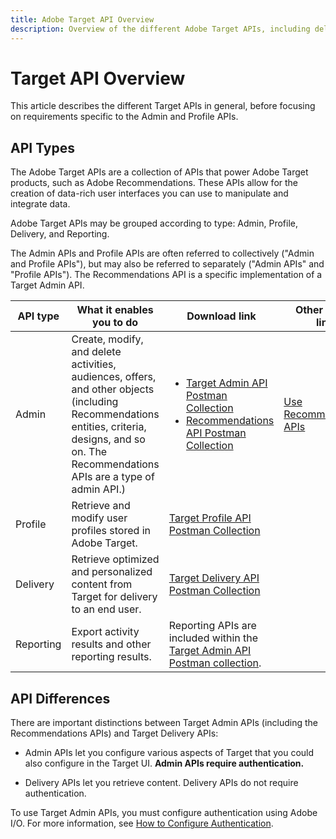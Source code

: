 ```yaml
---
title: Adobe Target API Overview
description: Overview of the different Adobe Target APIs, including delivery api, reporting api, admin api, profile api, recommendations api, and links to postman collections.
---
```


# Target API Overview

This article describes the different Target APIs in general, before focusing on requirements specific to the Admin and Profile APIs.

## API Types

The Adobe Target APIs are a collection of APIs that power Adobe Target products, such as Adobe Recommendations. These APIs allow for the creation of data-rich user interfaces you can use to manipulate and integrate data.

Adobe Target APIs may be grouped according to type: Admin, Profile, Delivery, and Reporting. 

<InlineAlert variant="info" slots="text"/>

The Admin APIs and Profile APIs are often referred to collectively ("Admin and Profile APIs"), but may also be referred to separately ("Admin APIs" and "Profile APIs"). The Recommendations API is a specific implementation of a Target Admin API.
 
|API type|What it enables you to do|Download link|Other helpful links|
| --- | --- | --- |--- |
|Admin|Create, modify, and delete activities, audiences, offers, and other objects (including Recommendations entities, criteria, designs, and so on. The Recommendations APIs are a type of admin API.)|<UL><li>[Target Admin API Postman Collection](https://developers.adobetarget.com/api/#admin-postman-collection)</li><li>[Recommendations API Postman Collection](https://developers.adobetarget.com/api/recommendations/#section/Postman)</li></UL>|[Use Recommendations APIs](../before-administer/recs-api/)|
|Profile|Retrieve and modify user profiles stored in Adobe Target.|[Target Profile API Postman Collection](https://developers.adobetarget.com/api/#profiles)||
|Delivery|Retrieve optimized and personalized content from Target for delivery to an end user.|[Target Delivery API Postman Collection](../implement/delivery-api/index.md/#section/Getting-Started/Postman-Collection)||
|Reporting|Export activity results and other reporting results.|Reporting APIs are included within the [Target Admin API Postman collection](https://developers.adobetarget.com/api/#admin-postman-collection).||

## API Differences

There are important distinctions between Target Admin APIs (including the Recommendations APIs) and Target Delivery APIs:

* Admin APIs let you configure various aspects of Target that you could also configure in the Target UI. **Admin APIs require authentication.**

* Delivery APIs let you retrieve content. Delivery APIs do not require authentication.

To use Target Admin APIs, you must configure authentication using Adobe I/O. For more information, see [How to Configure Authentication](../before-administer/configure-authentication.md).